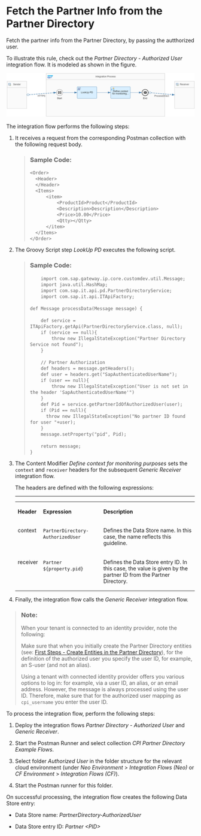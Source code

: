 <!-- loioa44a1f9617ab4536b652979535957ba6 -->

# Fetch the Partner Info from the Partner Directory

Fetch the partner info from the Partner Directory, by passing the autthorized user.

To illustrate this rule, check out the *Partner Directory - Authorized User* integration flow. It is modeled as shown in the figure.

 ![](images/Guidelines_Partner_Directory_Authorized_User_1871812.png) 

The integration flow performs the following steps:

1.  It receives a request from the corresponding Postman collection with the following request body.

    > ### Sample Code:  
    > ```
    > <Order>
    > 	<Header>
    > 	</Header>
    > 	<Items>
    > 		<item>
    > 			<ProductId>Product</ProductId>
    > 			<Description>Description</Description>
    > 			<Price>10.00</Price>
    > 			<Qtty></Qtty>
    > 		</item>
    > 	</Items>
    > </Order>
    > ```

2.  The Groovy Script step *LookUp PD* executes the following script.

    > ### Sample Code:  
    > ```
    >     import com.sap.gateway.ip.core.customdev.util.Message;
    >     import java.util.HashMap;
    >     import com.sap.it.api.pd.PartnerDirectoryService;
    >     import com.sap.it.api.ITApiFactory;
    > 
    > def Message processData(Message message) {
    > 
    >     def service = ITApiFactory.getApi(PartnerDirectoryService.class, null); 
    >     if (service == null){
    >         throw new IllegalStateException("Partner Directory Service not found");
    >     }
    > 	
    >     // Partner Authorization
    >     def headers = message.getHeaders();
    >     def user = headers.get("SapAuthenticatedUserName");
    >     if (user == null){
    >         throw new IllegalStateException("User is not set in the header 'SapAuthenticatedUserName'")      
    >     }
    >     def Pid = service.getPartnerIdOfAuthorizedUser(user);
    >     if (Pid == null){
    > 		throw new IllegalStateException("No partner ID found for user "+user);
    >     }
    >     message.setProperty("pid", Pid);    
    > 
    >     return message;
    > }
    > ```

3.  The Content Modifier *Define context for monitoring purposes* sets the `context` and `receiver` headers for the subsequent *Generic Receiver* integration flow.

    The headers are defined with the following expressions:

    ****


    <table>
    <tr>
    <th valign="top">

    Header


    
    </th>
    <th valign="top">

    Expression


    
    </th>
    <th valign="top">

    Description


    
    </th>
    </tr>
    <tr>
    <td valign="top">

    context


    
    </td>
    <td valign="top">

    `PartnerDirectory-AuthorizedUser`


    
    </td>
    <td valign="top">

    Defines the Data Store name. In this case, the name reflects this guideline.


    
    </td>
    </tr>
    <tr>
    <td valign="top">

    receiver


    
    </td>
    <td valign="top">

     `Partner ${property.pid}` 


    
    </td>
    <td valign="top">

    Defines the Data Store entry ID. In this case, the value is given by the partner ID from the Partner Directory.


    
    </td>
    </tr>
    </table>
    
4.  Finally, the integration flow calls the *Generic Receiver* integration flow.


> ### Note:  
> When your tenant is connected to an identity provider, note the following:
> 
> Make sure that when you initially create the Partner Directory entities \(see: [First Steps - Create Entities in the Partner Directory](first-steps-create-entities-in-the-partner-directory-d32359a.md)\), for the definition of the authorized user you specify the user ID, for example, an S-user \(and not an alias\).
> 
> Using a tenant with connected identity provider offers you various options to log in: for example, via a user ID, an alias, or an email address. However, the message is always processed using the user ID. Therefore, make sure that for the authorized user mapping as `cpi_username` you enter the user ID.

To process the integration flow, perform the following steps:

1.  Deploy the integration flows *Partner Directory - Authorized User* and *Generic Receiver*.

2.  Start the Postman Runner and select collection *CPI Partner Directory Example Flows*.

3.  Select folder *Authorized User* in the folder structure for the relevant cloud environment \(under *Neo Environment* \> *Integration Flows \(Neo\)* or *CF Environment* \> *Integration Flows \(CF\)*\).

4.  Start the Postman runner for this folder.


On successful processing, the integration flow creates the following Data Store entry:

-   Data Store name: *PartnerDirectory-AuthorizedUser*

-   Data Store entry ID: *Partner <PID\>*



